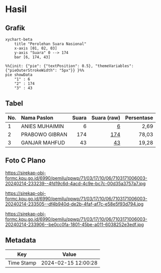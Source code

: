 # Hasil

## Grafik

```mermaid
xychart-beta
    title "Perolehan Suara Nasional"
    x-axis [01, 02, 03]
    y-axis "Suara" 0 --> 174
    bar [6, 174, 43]
```

```mermaid
%%{init: {"pie": {"textPosition": 0.5}, "themeVariables": {"pieOuterStrokeWidth": "5px"}} }%%
pie showData
    "1" : 6
    "2" : 174
    "3" : 43
```

## Tabel

| No. | Nama Paslon    | Suara | Suara (raw) | Persentase |
|:--- |:-------------- | -----:| -----------:| ----------:|
| 1   | ANIES MUHAIMIN | 6     | [6][p-1]    | 2,69       |
| 2   | PRABOWO GIBRAN | 174   | [174][p-2]  | 78,03      |
| 3   | GANJAR MAHFUD  | 43    | [43][p-3]   | 19,28      |


[p-1]: https://github.com/gigit-pemilu/pemilu-2024/blob/main/pilpres/hitung-suara/sub/71-sulawesi-utara/sub/03-kepulauan-sangihe/sub/17-tahuna/sub/1006-sawang-bendar/sub/003-tps/sub/paslon-1.txt
[p-2]: https://github.com/gigit-pemilu/pemilu-2024/blob/main/pilpres/hitung-suara/sub/71-sulawesi-utara/sub/03-kepulauan-sangihe/sub/17-tahuna/sub/1006-sawang-bendar/sub/003-tps/sub/paslon-2.txt
[p-3]: https://github.com/gigit-pemilu/pemilu-2024/blob/main/pilpres/hitung-suara/sub/71-sulawesi-utara/sub/03-kepulauan-sangihe/sub/17-tahuna/sub/1006-sawang-bendar/sub/003-tps/sub/paslon-3.txt

## Foto C Plano

https://sirekap-obj-formc.kpu.go.id/6990/pemilu/ppwp/71/03/17/10/06/7103171006003-20240214-233239--4fd19c6d-4acd-4c9e-bc7c-00d35a3757a7.jpg

https://sirekap-obj-formc.kpu.go.id/6990/pemilu/ppwp/71/03/17/10/06/7103171006003-20240214-233505--df4b940d-de2b-4faf-af7c-e58e5f93d794.jpg

https://sirekap-obj-formc.kpu.go.id/6990/pemilu/ppwp/71/03/17/10/06/7103171006003-20240214-233906--be0cc0fa-1801-45be-a011-6038252e3edf.jpg


## Metadata

| Key        | Value               |
| ---------- | ------------------- |
| Time Stamp | 2024-02-15 12:00:28 |



